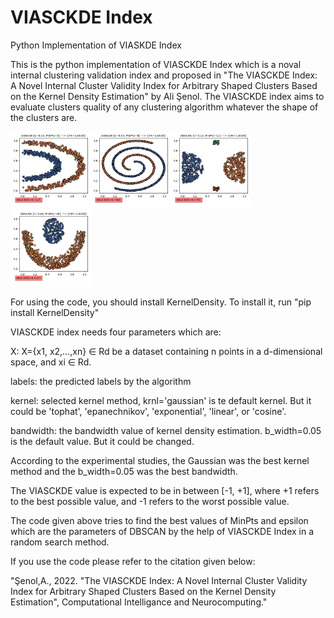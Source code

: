 # VIASCKDE Index
Python Implementation of VIASKDE Index

This is the python implementation of VIASCKDE Index which is a noval internal clustering validation index and proposed in "The VIASCKDE Index: A Novel Internal Cluster Validity Index for Arbitrary Shaped Clusters Based on the Kernel Density Estimation" by Ali Şenol. The VIASCKDE index aims to evaluate clusters quality of any clustering algorithm whatever the shape of the clusters are.

<img src="results/1_HalfKernel_VIASCKDE.png" width="128"/><img src="results/2_TwoSpirals_VIASCKDE.png" width="128"/><img src="results/3_outliers_VIASCKDE.png" width="128"/><img src="results/6_crescentfullmoon_VIASCKDE.png" width="128"/>

For using the code, you should install KernelDensity. To install it, run "pip install KernelDensity"

VIASCKDE index needs four parameters which are:

X: X={x1, x2,…,xn} ∈ Rd be a dataset containing n points in a d-dimensional space, and xi ∈ Rd.

labels: the predicted labels by the algorithm

kernel: selected kernel method, krnl='gaussian' is te default kernel. But it could be 'tophat', 'epanechnikov', 'exponential', 'linear', or 'cosine'.

bandwidth: the bandwidth value of kernel density estimation. b_width=0.05 is the default value. But it could be changed.

According to the experimental studies, the Gaussian was the best kernel method and the b_width=0.05 was the best bandwidth. 

The VIASCKDE value is expected to be in between [-1, +1], where +1 refers to the best possible value, and -1 refers to the worst possible value.

The code given above tries to find the best values of MinPts and epsilon which are the parameters of DBSCAN by the help of VIASCKDE Index in a random search method.

If you use the code please refer to the citation given below:

"Şenol,A., 2022. "The VIASCKDE Index: A Novel Internal Cluster Validity Index for Arbitrary Shaped Clusters Based on the Kernel Density Estimation", Computational Intelligance and Neurocomputing."


